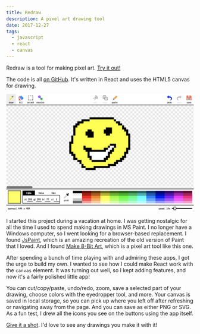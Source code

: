 ```yaml
---
title: Redraw
description: A pixel art drawing tool
date: 2017-12-27
tags:
  - javascript
  - react
  - canvas
---
```


Redraw is a tool for making pixel art. [Try it out!](https://redraw.reidmitchell.net/)

The code is all [on GitHub](https://github.com/reid47/redraw). It's written in React and uses the HTML5 canvas for drawing.

![screenshot of Redraw app](/images/redraw.png)

I started this project during a vacation at home. I was getting nostalgic for all the time I used to spend making drawings in MS Paint. I no longer have a Windows computer, so I went looking for a browser-based replacement. I found [JsPaint](https://jspaint.app), which is an amazing recreation of the old version of Paint that I loved. And I found [Make 8-Bit Art](https://make8bitart.com/), which is a pixel art tool like this one.

After spending a bunch of time playing with and admiring these apps, I got the urge to build my own. I wanted to see how I could make React work with the `canvas` element. It was turning out well, so I kept adding features, and now it's a fairly polished little app!

You can cut/copy/paste, undo/redo, zoom, save a selected part of your drawing, choose colors with the eyedropper tool, and more. Your canvas is saved in local storage, so you can pick up where you left off after refreshing or navigating away from the page. And you can save as either PNG or SVG. As a fun test, I drew all the icons you see on the buttons using the app itself.

[Give it a shot](https://redraw.reidmitchell.net/). I'd love to see any drawings you make it with it!